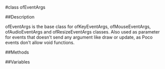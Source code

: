 #class ofEventArgs


##Description


ofEventArgs is the base class for ofKeyEventArgs, ofMouseEventArgs, ofAudioEventArgs and ofResizeEventArgs classes. Also used as parameter for events that doesn't send any argument like draw or update, as Poco events don't allow void functions.






##Methods



##Variables



